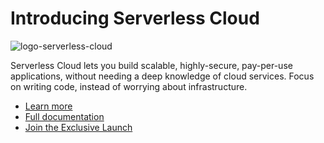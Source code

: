 # Introducing Serverless Cloud

![logo-serverless-cloud](https://user-images.githubusercontent.com/22547594/130658274-99331bce-8f6d-4a03-83b5-7a51030ac08a.jpg)

Serverless Cloud lets you build scalable, highly-secure, pay-per-use applications, without needing a deep knowledge of cloud services. Focus on writing code, instead of worrying about infrastructure.

- <a href="https://serverless.com/cloud">Learn more</a>
- <a href="https://serverless.com/cloud/docs">Full documentation</a>
- <a href="https://xv4b63nuizx.typeform.com/cloud">Join the Exclusive Launch</a>
